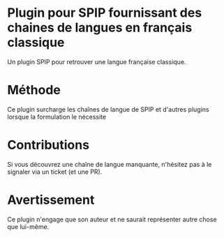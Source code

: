 # Plugin pour SPIP fournissant des chaines de langues en français classique

Un plugin SPIP pour retrouver une langue française classique.

# Méthode

Ce plugin surcharge les chaînes de langue de SPIP et d'autres plugins lorsque la formulation le nécessite

# Contributions

Si vous découvrez une chaîne de langue manquante, n'hésitez pas à le signaler via un ticket (et une PR).

# Avertissement

Ce plugin n'engage que son auteur et ne saurait représenter autre chose que lui-même.
